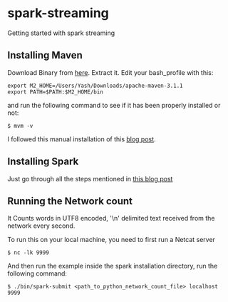 # spark-streaming
Getting started with spark streaming


## Installing Maven
Download Binary from [here](https://maven.apache.org/download.cgi). Extract it. Edit your bash_profile with this:

```
export M2_HOME=/Users/Yash/Downloads/apache-maven-3.1.1
export PATH=$PATH:$M2_HOME/bin
```

and run the following command to see if it has been properly installed or not:

```
$ mvm -v
```

I followed this manual installation of this [blog post](http://www.mkyong.com/maven/install-maven-on-mac-osx/).

## Installing Spark

Just go through all the steps mentioned in [this blog post](https://shellzero.wordpress.com/2015/07/24/how-to-install-apache-spark-on-mac-os-x-yosemite/)



## Running the Network count
It Counts words in UTF8 encoded, '\n' delimited text received from the network every second.

To run this on your local machine, you need to first run a Netcat server

```
$ nc -lk 9999
```

And then run the example inside the spark installation directory, run the following command:
```
$ ./bin/spark-submit <path_to_python_network_count_file> localhost 9999

```